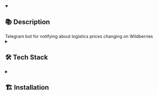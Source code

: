 <details open><summary><h2>📚 Description</h2></summary>
Telegram bot for notifying about logistics prices changing on Wildberries
</details>
<details><summary><h2>🛠️ Tech Stack</h2></summary>
<img src="https://img.shields.io/badge/Python-%2314354c.svg?logo=Python&logoColor=white&style=flat" alt="Python" /> <img src="https://img.shields.io/badge/docker-%230db7ed.svg?style=for-the-badge&logo=docker&logoColor=white&style=flat" alt="Docker" /> <img src="https://img.shields.io/badge/postgres-%23316192.svg?style=for-the-badge&logo=postgresql&logoColor=white&style=flat" alt="PostgresQL" /> <img src="https://img.shields.io/badge/redis-%23DD0031.svg?style=for-the-badge&logo=redis&logoColor=white&style=flat" alt="redis" /> <img src="https://img.shields.io/badge/Telegram-2CA5E0?style=for-the-badge&logo=telegram&logoColor=white&style=flat" alt="Telegram" />
</details>
<details ><summary><h2>🏗️ Installation</h2></summary>

For the using this telegram bot at first you should start [this script](https://github.com/akkrn/wb_tariffs_parser) to collect warehouses tariffs data 
```
git clone git@github.com:akkrn/help_ddu_bot.git
```
Create your own .env with data like in .env.example
Start to compose app:
```
sudo docker compose up
```
</details>
